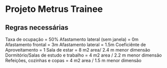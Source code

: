 # Projeto Metrus Trainee

## Regras necessárias
Taxa de ocupação = 50%
Afastamento lateral (sem janela) = 0m
Afastamento frontal = 3m
Afastamento lateral = 1.5m
Coeficiênte de Aproveitamento = 1
Sala de estar =  8 m2 area/ 2.4 m menor dimensão
Dormitório/Salas de estudo e trabalho = 4 m2 area / 2.2 m menor dimensão
Refeições, cozinhas e copas = 4 m2 area / 1.5 m menor dimensão
